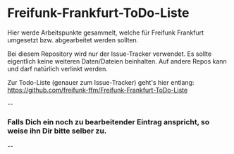 # Freifunk-Frankfurt-ToDo-Liste
Hier werde Arbeitspunkte gesammelt, welche für Freifunk Frankfurt umgesetzt bzw. abgearbeitet werden sollten.

Bei diesem Repository wird nur der Issue-Tracker verwendet. Es sollte eigentlich keine weiteren Daten/Dateien beinhalten.
Auf andere Repos kann und darf natürlich verlinkt werden.
 
Zur Todo-Liste (genauer zum Issue-Tracker) geht's hier entlang: https://github.com/freifunk-ffm/Freifunk-Frankfurt-ToDo-Liste

-- 

### Falls Dich ein noch zu bearbeitender Eintrag anspricht, so weise ihn Dir bitte selber zu.

--

